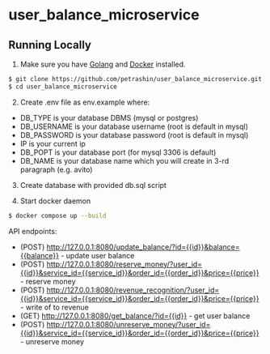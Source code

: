 # user_balance_microservice

## Running Locally

1) Make sure you have [Golang](https://go.dev/doc/install) and [Docker](https://docs.docker.com/get-docker/) installed.

```sh
$ git clone https://github.com/petrashin/user_balance_microservice.git # or clone your own fork
$ cd user_balance_microservice
```

2) Create .env file as env.example where:
- DB_TYPE is your database DBMS (mysql or postgres)
- DB_USERNAME is your database username (root is default in mysql)
- DB_PASSWORD is your database password (root is default in mysql)
- IP is your current ip
- DB_POPT is your database port (for mysql 3306 is default)
- DB_NAME is your database name which you will create in 3-rd paragraph (e.g. avito)

3) Create database with provided db.sql script

4) Start docker daemon

```sh
$ docker compose up --build
```

API endpoints:
- (POST) http://127.0.0.1:8080/update_balance/?id={{id}}&balance={{balance}} - update user balance <br>
- (POST) http://127.0.0.1:8080/reserve_money/?user_id={{id}}&service_id={{service_id}}&order_id={{order_id}}&price={{price}} - reserve money <br>
- (POST) http://127.0.0.1:8080/revenue_recognition/?user_id={{id}}&service_id={{service_id}}&order_id={{order_id}}&price={{price}} - write of to revenue <br>
- (GET) http://127.0.0.1:8080/get_balance/?id={{id}} - get user balance <br>
- (POST) http://127.0.0.1:8080/unreserve_money/?user_id={{id}}&service_id={{service_id}}&order_id={{order_id}}&price={{price}} - unreserve money <br>
